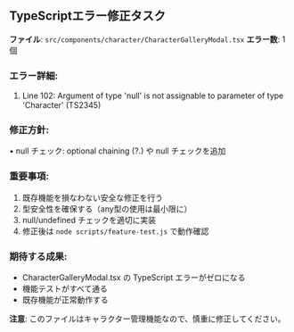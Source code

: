 ## TypeScriptエラー修正タスク

**ファイル**: `src/components/character/CharacterGalleryModal.tsx`
**エラー数**: 1個

### エラー詳細:
1. Line 102: Argument of type 'null' is not assignable to parameter of type 'Character' (TS2345)

### 修正方針:
• null チェック: optional chaining (?.) や null チェックを追加

### 重要事項:
1. 既存機能を損なわない安全な修正を行う
2. 型安全性を確保する（any型の使用は最小限に）
3. null/undefined チェックを適切に実装
4. 修正後は `node scripts/feature-test.js` で動作確認

### 期待する成果:
- CharacterGalleryModal.tsx の TypeScript エラーがゼロになる
- 機能テストがすべて通る
- 既存機能が正常動作する

**注意**: このファイルはキャラクター管理機能なので、慎重に修正してください。